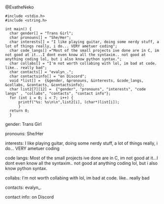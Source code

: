 @EvatheNeko
    
    #include <stdio.h>
    #include <string.h>

    int main() {
      char gender[] = "Trans Girl";
      char pronouns[] = "She/Her";
      char interests[] = "I like playing guitar, doing some nerdy stuff, a lot of things really, i do... VERY ametuer coding";
      char code_langs[] ="Most of the small projects ive done are in C, im not good at it...I dont even know all the syntaxim.. not good at anything coding lol, but i also know python syntax.";
      char collabs[] = "I'm not worth collabing with lol, im bad at code. like.. really bad";
      char contacts[] = "evalyn_.";
      char contactsinfo[] = "on Discord";
      void *list[] =  {&gender, &pronouns, &interests, &code_langs, &collabs, &contacts, &contactsinfo};
      char list2[7][12] =  {"gender", "pronouns", "interests", "code langs" , "collabs", "contacts", "contact info"};
      for (int i = 0; i < 7; i++) {
          printf("%s: %s\n\n",list2[i], (char*)list[i]);
          }
      return 0;
      }

gender: Trans Girl

pronouns: She/Her

interests: I like playing guitar, doing some nerdy stuff, a lot of things really, i do... VERY ametuer coding

code langs: Most of the small projects ive done are in C, im not good at it...I dont even know all the syntaxim.. not good at anything coding lol, but i also know python syntax.

collabs: I'm not worth collabing with lol, im bad at code. like.. really bad

contacts: evalyn_.

contact info: on Discord







<!---
EvatheNeko/EvatheNeko is a ✨ special ✨ repository because its `README.md` (this file) appears on your GitHub profile.
You can click the Preview link to take a look at your changes.
--->
